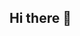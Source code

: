 ## Hi there 👋

<!--
**Go1denWind/Go1denWind** is a ✨ _special_ ✨ repository because its `README.md` (this file) appears on your GitHub profile.

## Hi there! 👋  ![677d23ba34d44c2f875ba2ad6bebc0d](https://github.com/user-attachments/assets/64c0c230-456e-42e3-b807-a2b6948a4dfb)


My name is Mingze Sun, an engineering student at the University of Auckland. I enjoy working on programming projects, learning new technologies, and solving real-world problems.  

### 🔭 What I'm working on:  
- Electronics and software projects, including MATLAB and C programming.  
- Exploring GitHub and version control for my coding work.  

### 🌱 What I'm learning:  
- Software development and problem-solving in C, java, and more.  
- Applying engineering knowledge to practical projects.  

### 📫 How to reach me:  
- You can find me here on GitHub! Feel free to check out my repositories.  

### 🎯 What I like to do:  
- Reading 📖  
- Playing badminton 🏸  
- Passionate about Brazilian Jiu-Jitsu 🥋 ![b468dc95090db5034991a4f48c84a8c](https://github.com/user-attachments/assets/b6ed8dc9-003e-4677-a03a-2d12e1ade3a6)


### ⚡ Fun fact:  
- I recently worked in a restaurant, became a tutor, and did motel services during the holidays!  
-  I also traveled to Fiji for the first time by myself!  
![186c72e23847f96948dbc46ecdb531b](https://github.com/user-attachments/assets/d8da99b9-800b-479d-925f-8b18513fc4aa)

---

🚀 Always excited to learn and build something new!  
